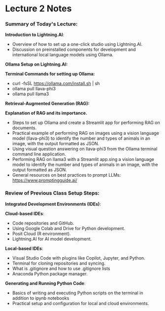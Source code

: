 # Lecture 2 Notes


### Summary of Today's Lecture:
**Introduction to Lightning.AI**:
- Overview of how to set up a one-click studio using Lightning.AI.
- Discussion on preinstalled components for development and international local language models using Ollama.

**Ollama Setup on Lightning.AI:**

**Terminal Commands for setting up Ollama:**
- curl -fsSL https://ollama.com/install.sh | sh
- ollama pull llava-phi3
- ollama pull llama3

**Retrieval-Augmented Generation (RAG):**

**Explanation of RAG and its importance.**
- Steps to set up Ollama and create a Streamlit app for performing RAG on documents.
- Practical example of performing RAG on images using a vision language model (llava-phi3) to identify the number and types of animals in an image, with the output formatted as JSON.
- Using visual question answering on llava-phi3 from the Ollama terminal command line application.
- Performing RAG on llama3 with a Streamlit app.sing a vision language model to identify the number and types of animals in an image, with the output formatted as JSON.
- General resources on best practices to prompt LLMs: https://www.promptingguide.ai/

### Review of Previous Class Setup Steps:
**Integrated Development Environments (IDEs)**:

**Cloud-based IDEs**:
- Code repositories and GitHub.
- Using Google Colab and Drive for Python development.
- Posit Cloud (R environment).
- Lightning.AI for AI model development.

**Local-based IDEs**:
- Visual Studio Code with plugins like Copilot, Jupyter, and Python.
- Terminal for cloning repositories and syncing.
- What is .gitignore and how to use .gitignore lists
- Anaconda Python package manager.

**Generating and Running Python Code**:
- Basics of writing and executing Python scripts on the terminal in addition to ipynb notebooks
- Practical setup and configuration for local and cloud environments.

